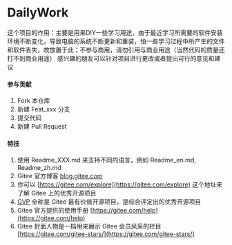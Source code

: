 # DailyWork
这个项目的作用：主要是用来DIY一些学习用途，由于最近学习所需要的软件安装环境不断变化，导致电脑的系统不断更新和重装，怕一些学习过程中所产生的文件和软件丢失，故放置于此；不参与商用，请勿引用与商业用途（当然代码的质量还打不到商业用途）
感兴趣的朋友可以针对项目进行更改或者提出可行的意见和建议

#### 参与贡献

1.  Fork 本仓库
2.  新建 Feat_xxx 分支
3.  提交代码
4.  新建 Pull Request


#### 特技

1.  使用 Readme\_XXX.md 来支持不同的语言，例如 Readme\_en.md, Readme\_zh.md
2.  Gitee 官方博客 [blog.gitee.com](https://blog.gitee.com)
3.  你可以 [https://gitee.com/explore](https://gitee.com/explore) 这个地址来了解 Gitee 上的优秀开源项目
4.  [GVP](https://gitee.com/gvp) 全称是 Gitee 最有价值开源项目，是综合评定出的优秀开源项目
5.  Gitee 官方提供的使用手册 [https://gitee.com/help](https://gitee.com/help)
6.  Gitee 封面人物是一档用来展示 Gitee 会员风采的栏目 [https://gitee.com/gitee-stars/](https://gitee.com/gitee-stars/)
